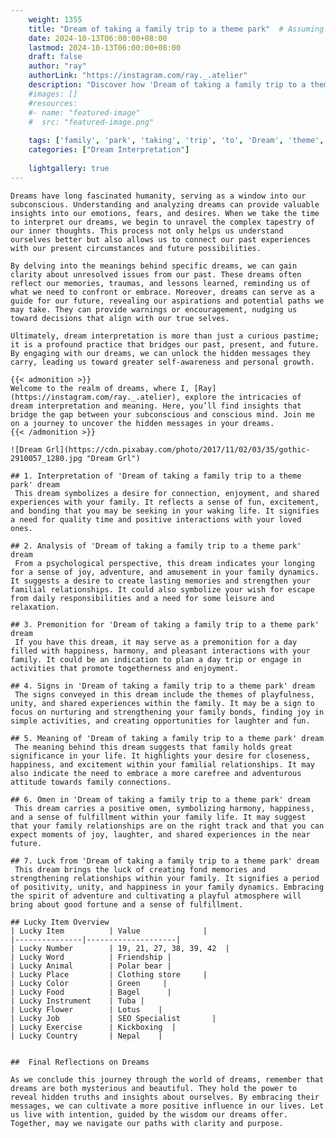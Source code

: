 ```yaml
---
    weight: 1355
    title: "Dream of taking a family trip to a theme park"  # Assuming 'title' column exists
    date: 2024-10-13T06:00:00+08:00
    lastmod: 2024-10-13T06:00:00+08:00
    draft: false
    author: "ray"
    authorLink: "https://instagram.com/ray._.atelier"
    description: "Discover how 'Dream of taking a family trip to a theme park' can interpret your future and uncover its significant meanings in your life."
    #images: []
    #resources:
    #- name: "featured-image"
    #  src: "featured-image.png"
    
    tags: ['family', 'park', 'taking', 'trip', 'to', 'Dream', 'theme', 'a', 'of']
    categories: ["Dream Interpretation"]
    
    lightgallery: true
---
```

    
    Dreams have long fascinated humanity, serving as a window into our subconscious. Understanding and analyzing dreams can provide valuable insights into our emotions, fears, and desires. When we take the time to interpret our dreams, we begin to unravel the complex tapestry of our inner thoughts. This process not only helps us understand ourselves better but also allows us to connect our past experiences with our present circumstances and future possibilities.
    
    By delving into the meanings behind specific dreams, we can gain clarity about unresolved issues from our past. These dreams often reflect our memories, traumas, and lessons learned, reminding us of what we need to confront or embrace. Moreover, dreams can serve as a guide for our future, revealing our aspirations and potential paths we may take. They can provide warnings or encouragement, nudging us toward decisions that align with our true selves.
    
    Ultimately, dream interpretation is more than just a curious pastime; it is a profound practice that bridges our past, present, and future. By engaging with our dreams, we can unlock the hidden messages they carry, leading us toward greater self-awareness and personal growth.
    
    {{< admonition >}}
    Welcome to the realm of dreams, where I, [Ray](https://instagram.com/ray._.atelier), explore the intricacies of dream interpretation and meaning. Here, you’ll find insights that bridge the gap between your subconscious and conscious mind. Join me on a journey to uncover the hidden messages in your dreams.
    {{< /admonition >}}
    
    ![Dream Grl](https://cdn.pixabay.com/photo/2017/11/02/03/35/gothic-2910057_1280.jpg "Dream Grl")
    
    ## 1. Interpretation of 'Dream of taking a family trip to a theme park' dream
     This dream symbolizes a desire for connection, enjoyment, and shared experiences with your family. It reflects a sense of fun, excitement, and bonding that you may be seeking in your waking life. It signifies a need for quality time and positive interactions with your loved ones.
    
    ## 2. Analysis of 'Dream of taking a family trip to a theme park' dream
     From a psychological perspective, this dream indicates your longing for a sense of joy, adventure, and amusement in your family dynamics. It suggests a desire to create lasting memories and strengthen your familial relationships. It could also symbolize your wish for escape from daily responsibilities and a need for some leisure and relaxation.
    
    ## 3. Premonition for 'Dream of taking a family trip to a theme park' dream
     If you have this dream, it may serve as a premonition for a day filled with happiness, harmony, and pleasant interactions with your family. It could be an indication to plan a day trip or engage in activities that promote togetherness and enjoyment.
    
    ## 4. Signs in 'Dream of taking a family trip to a theme park' dream
     The signs conveyed in this dream include the themes of playfulness, unity, and shared experiences within the family. It may be a sign to focus on nurturing and strengthening your family bonds, finding joy in simple activities, and creating opportunities for laughter and fun.
    
    ## 5. Meaning of 'Dream of taking a family trip to a theme park' dream
     The meaning behind this dream suggests that family holds great significance in your life. It highlights your desire for closeness, happiness, and excitement within your familial relationships. It may also indicate the need to embrace a more carefree and adventurous attitude towards family connections.
    
    ## 6. Omen in 'Dream of taking a family trip to a theme park' dream
     This dream carries a positive omen, symbolizing harmony, happiness, and a sense of fulfillment within your family life. It may suggest that your family relationships are on the right track and that you can expect moments of joy, laughter, and shared experiences in the near future.
    
    ## 7. Luck from 'Dream of taking a family trip to a theme park' dream
     This dream brings the luck of creating fond memories and strengthening relationships within your family. It signifies a period of positivity, unity, and happiness in your family dynamics. Embracing the spirit of adventure and cultivating a playful atmosphere will bring about good fortune and a sense of fulfillment.
    
    ## Lucky Item Overview
    | Lucky Item          | Value              |
    |---------------|--------------------|
    | Lucky Number        | 19, 21, 27, 38, 39, 42  |
    | Lucky Word          | Friendship |
    | Lucky Animal        | Polar bear |
    | Lucky Place         | Clothing store     |
    | Lucky Color         | Green     |
    | Lucky Food          | Bagel      |
    | Lucky Instrument    | Tuba |
    | Lucky Flower        | Lotus    |
    | Lucky Job           | SEO Specialist       |
    | Lucky Exercise      | Kickboxing  |
    | Lucky Country       | Nepal    |
    
    
    ##  Final Reflections on Dreams
    
    As we conclude this journey through the world of dreams, remember that dreams are both mysterious and beautiful. They hold the power to reveal hidden truths and insights about ourselves. By embracing their messages, we can cultivate a more positive influence in our lives. Let us live with intention, guided by the wisdom our dreams offer. Together, may we navigate our paths with clarity and purpose.
    